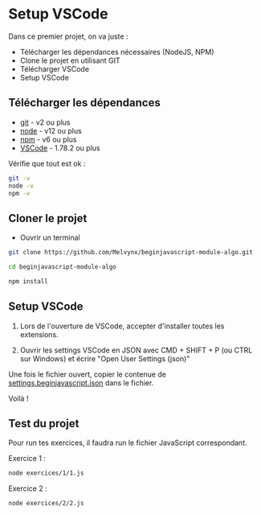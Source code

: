 # Setup VSCode

Dans ce premier projet, on va juste :

- Télécharger les dépendances nécessaires (NodeJS, NPM)
- Clone le projet en utilisant GIT
- Télécharger VSCode
- Setup VSCode

## Télécharger les dépendances

- [git](https://git-scm.com/downloads) - v2 ou plus
- [node](https://nodejs.org/en/) - v12 ou plus
- [npm](https://nodejs.org/en/) - v6 ou plus
- [VSCode](https://code.visualstudio.com/download) - 1.78.2 ou plus

Vérifie que tout est ok :

```bash
git -v
node -v
npm -v
```

## Cloner le projet

- Ouvrir un terminal

```bash
git clone https://github.com/Melvynx/beginjavascript-module-algo.git

cd beginjavascript-module-algo

npm install
```

## Setup VSCode

1. Lors de l'ouverture de VSCode, accepter d'installer toutes les extensions.

2. Ouvrir les settings VSCode en JSON avec CMD + SHIFT + P (ou CTRL sur Windows) et écrire "Open User Settings (json)"

Une fois le fichier ouvert, copier le contenue de [settings.beginjavascript.json](.vscode/settings.beginjavascript.json) dans le fichier.

Voilà !

## Test du projet

Pour run tes exercices, il faudra run le fichier JavaScript correspondant.

Exercice 1 :

```bash
node exercices/1/1.js
```

Exercice 2 :

```bash
node exercices/2/2.js
```
